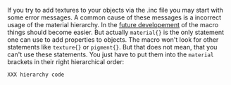 If you try to add textures to your objects via the .inc file you may start with some error messages.
A common cause of these messages is a incorrect usage of the material hierarchy. In the [future developement](roadmap.md) of the macro things should become easier. But actually `material{}` is the only statement one can use to add properties to objects. The macro won't look for other statements like `texture{}` or `pigment{}`.
But that does not mean, that you can't use these statements. You just have to put them into the `material` brackets in their right hierarchical order:
```
XXX hierarchy code
```
